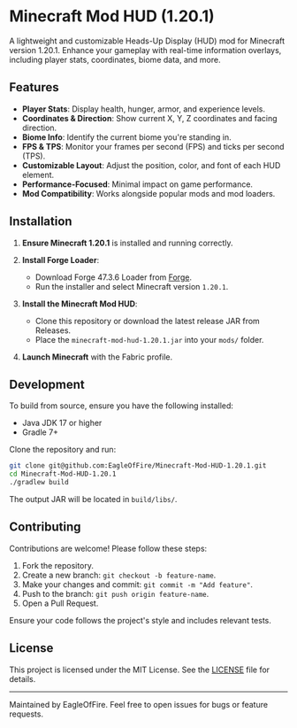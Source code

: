 # Minecraft Mod HUD (1.20.1)

A lightweight and customizable Heads-Up Display (HUD) mod for Minecraft version 1.20.1. Enhance your gameplay with real-time information overlays, including player stats, coordinates, biome data, and more.

## Features

* **Player Stats**: Display health, hunger, armor, and experience levels.
* **Coordinates & Direction**: Show current X, Y, Z coordinates and facing direction.
* **Biome Info**: Identify the current biome you're standing in.
* **FPS & TPS**: Monitor your frames per second (FPS) and ticks per second (TPS).
* **Customizable Layout**: Adjust the position, color, and font of each HUD element.
* **Performance-Focused**: Minimal impact on game performance.
* **Mod Compatibility**: Works alongside popular mods and mod loaders.

## Installation

1. **Ensure Minecraft 1.20.1** is installed and running correctly.
2. **Install Forge  Loader**:

   * Download Forge 47.3.6 Loader from [Forge](https://files.minecraftforge.net/net/minecraftforge/forge/index_1.20.1.html).
   * Run the installer and select Minecraft version `1.20.1`.
3. **Install the Minecraft Mod HUD**:

   * Clone this repository or download the latest release JAR from Releases.
   * Place the `minecraft-mod-hud-1.20.1.jar` into your `mods/` folder.
4. **Launch Minecraft** with the Fabric profile.

## Development

To build from source, ensure you have the following installed:

* Java JDK 17 or higher
* Gradle 7+

Clone the repository and run:

```bash
git clone git@github.com:EagleOfFire/Minecraft-Mod-HUD-1.20.1.git
cd Minecraft-Mod-HUD-1.20.1
./gradlew build
```

The output JAR will be located in `build/libs/`.

## Contributing

Contributions are welcome! Please follow these steps:

1. Fork the repository.
2. Create a new branch: `git checkout -b feature-name`.
3. Make your changes and commit: `git commit -m "Add feature"`.
4. Push to the branch: `git push origin feature-name`.
5. Open a Pull Request.

Ensure your code follows the project's style and includes relevant tests.

## License

This project is licensed under the MIT License. See the [LICENSE](LICENSE) file for details.

---

Maintained by EagleOfFire. Feel free to open issues for bugs or feature requests.
